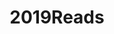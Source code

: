 ---
layout: page
title: 2019Reads
desc: "Deep Learning Readings We Covered in 2019 Team Meetings"
order: "21"
---